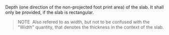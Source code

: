 ﻿Depth (one direction of the non-projected foot print area) of the slab. It shall only be provided, if the slab is rectangular.
> NOTE&nbsp; Also refered to as width, but not to be confused with the "Width" quantity, that denotes the thickness in the context of the slab.